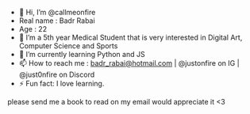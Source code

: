 - 👋 Hi, I’m @callmeonfire
- Real name : Badr Rabai
- Age : 22
- 👀 I’m a 5th year Medical Student that is very interested in Digital Art, Computer Science and Sports
- 🌱 I’m currently learning Python and JS
- 📫 How to reach me : badr_rabai@hotmail.com | @justonfire on IG | @just0nfire on Discord
- ⚡ Fun fact: I love learning.

please send me a book to read on my email would appreciate it <3
